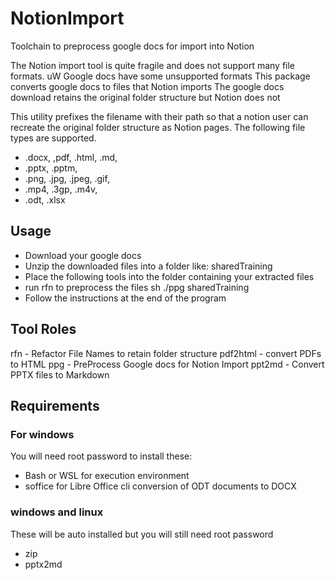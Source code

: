 # NotionImport
Toolchain to preprocess google docs for import into Notion

The Notion import tool is quite fragile and does not support many file formats. 
uW Google docs have some unsupported formats
This package converts google docs to files that Notion imports
The google docs download retains the original folder structure but Notion does not

This utility prefixes the filename with their path so that a notion user can recreate the original folder structure as Notion pages.
The following file types are supported.
- .docx, ,pdf, .html, .md, 
- .pptx, .pptm, 
- .png,  .jpg, .jpeg, .gif,
- .mp4,  .3gp, .m4v,   
- .odt, .xlsx
  
## Usage
- Download your google docs
- Unzip the downloaded files into a folder like: sharedTraining
- Place the following tools into the folder containing your extracted files
- run rfn to preprocess the files
     sh ./ppg sharedTraining
- Follow the instructions at the end of the program
  
## Tool Roles
rfn - Refactor File Names to retain folder structure
pdf2html - convert PDFs to HTML
ppg - PreProcess Google docs for Notion Import
ppt2md - Convert PPTX files to Markdown

## Requirements
### For windows 
You will need root password to install these: 
- Bash or WSL for execution environment
- soffice for Libre Office cli conversion of ODT documents to DOCX
### windows and linux
These will be auto installed but you will still need root password 
- zip
- pptx2md
